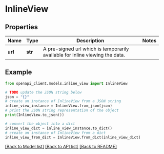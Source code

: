 # InlineView


## Properties

Name | Type | Description | Notes
------------ | ------------- | ------------- | -------------
**url** | **str** | A pre-signed url which is temporarily available for inline viewing the data. | 

## Example

```python
from openapi_client.models.inline_view import InlineView

# TODO update the JSON string below
json = "{}"
# create an instance of InlineView from a JSON string
inline_view_instance = InlineView.from_json(json)
# print the JSON string representation of the object
print(InlineView.to_json())

# convert the object into a dict
inline_view_dict = inline_view_instance.to_dict()
# create an instance of InlineView from a dict
inline_view_from_dict = InlineView.from_dict(inline_view_dict)
```
[[Back to Model list]](../README.md#documentation-for-models) [[Back to API list]](../README.md#documentation-for-api-endpoints) [[Back to README]](../README.md)


